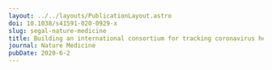 ```yaml
---
layout: ../../layouts/PublicationLayout.astro
doi: 10.1038/s41591-020-0929-x
slug: segal-nature-medicine
title: Building an international consortium for tracking coronavirus health status
journal: Nature Medicine
pubDate: 2020-6-2
---
```

